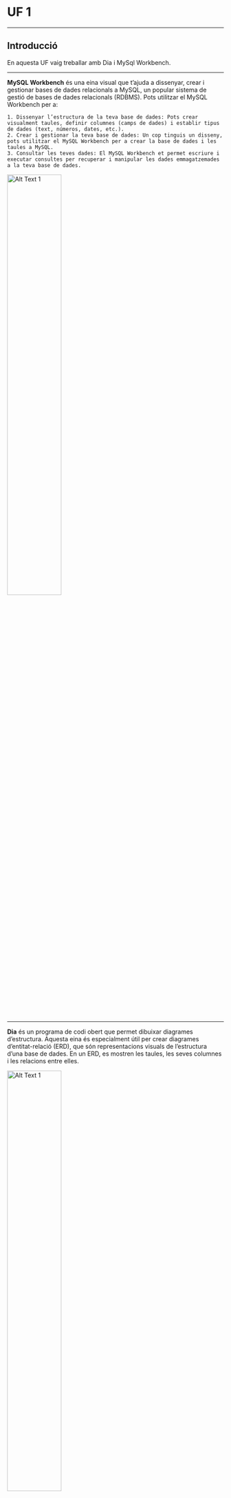 # UF 1

***

## Introducció

  En aquesta UF vaig treballar amb Dia i MySql Workbench.

***

   __MySQL Workbench__ és una eina visual que t’ajuda a dissenyar, crear i gestionar bases de dades relacionals a MySQL, un popular sistema de gestió de bases de dades relacionals (RDBMS).           Pots utilitzar el MySQL Workbench per a:

    1. Dissenyar l’estructura de la teva base de dades: Pots crear visualment taules, definir columnes (camps de dades) i establir tipus de dades (text, números, dates, etc.).
    2. Crear i gestionar la teva base de dades: Un cop tinguis un disseny, pots utilitzar el MySQL Workbench per a crear la base de dades i les taules a MySQL.
    3. Consultar les teves dades: El MySQL Workbench et permet escriure i executar consultes per recuperar i manipular les dades emmagatzemades a la teva base de dades.
    
<img src="https://github.com/mahisumit/DAW-Base-de-dades/blob/main/1.%20Introducci%C3%B3%20a%20les%20bases%20de%20dades%20(UF1)/assests/mysql%20workbench.jpg" alt="Alt Text 1"  style="width: 50%;" >

***
  __Dia__ és un programa de codi obert que permet dibuixar diagrames d’estructura. Aquesta eina és especialment útil per crear diagrames d’entitat-relació (ERD), que són representacions visuals de l’estructura d’una base de dades. En un ERD, es mostren les taules, les seves columnes i les relacions entre elles.

<img src="https://github.com/mahisumit/DAW-Base-de-dades/blob/main/1.%20Introducci%C3%B3%20a%20les%20bases%20de%20dades%20(UF1)/assests/dia.png" alt="Alt Text 1"  style="width: 50%;" >

***
## Activitats
  1. Activitat Ap1 - Diagrama ER (<https://github.com/mahisumit/DAW-Base-de-dades/tree/main/1.%20Introducci%C3%B3%20a%20les%20bases%20de%20dades%20(UF1)/Activitat%20Ap1%20-%20Diagrames%20ER>)
  2. Activitat Ap2 - Disseny lògic (Workbench)
  3. MySql Workbench Exercicis

